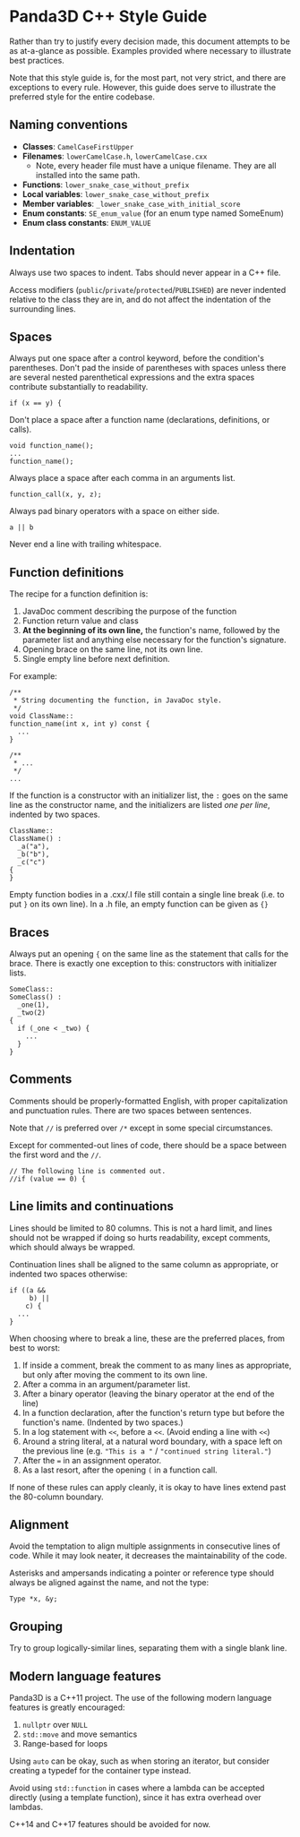 Panda3D C++ Style Guide
=======================

Rather than try to justify every decision made, this document attempts to be as
at-a-glance as possible.  Examples provided where necessary to illustrate best
practices.

Note that this style guide is, for the most part, not very strict, and there
are exceptions to every rule.  However, this guide does serve to illustrate the
preferred style for the entire codebase.

Naming conventions
------------------

- **Classes**: `CamelCaseFirstUpper`
- **Filenames**: `lowerCamelCase.h`, `lowerCamelCase.cxx`
  - Note, every header file must have a unique filename.  They are all
    installed into the same path.
- **Functions**: `lower_snake_case_without_prefix`
- **Local variables**: `lower_snake_case_without_prefix`
- **Member variables**: `_lower_snake_case_with_initial_score`
- **Enum constants**: `SE_enum_value` (for an enum type named SomeEnum)
- **Enum class constants**: `ENUM_VALUE`

Indentation
-----------

Always use two spaces to indent.  Tabs should never appear in a C++ file.

Access modifiers (`public`/`private`/`protected`/`PUBLISHED`) are never
indented relative to the class they are in, and do not affect the indentation
of the surrounding lines.

Spaces
------

Always put one space after a control keyword, before the condition's
parentheses.  Don't pad the inside of parentheses with spaces unless there are
several nested parenthetical expressions and the extra spaces contribute
substantially to readability.

    if (x == y) {

Don't place a space after a function name (declarations, definitions, or calls).

    void function_name();
    ...
    function_name();

Always place a space after each comma in an arguments list.

    function_call(x, y, z);

Always pad binary operators with a space on either side.

    a || b

Never end a line with trailing whitespace.

Function definitions
--------------------

The recipe for a function definition is:

1. JavaDoc comment describing the purpose of the function
2. Function return value and class
3. **At the beginning of its own line,** the function's name, followed by the
   parameter list and anything else necessary for the function's signature.
4. Opening brace on the same line, not its own line.
5. Single empty line before next definition.

For example:

    /**
     * String documenting the function, in JavaDoc style.
     */
    void ClassName::
    function_name(int x, int y) const {
      ...
    }

    /**
     * ...
     */
    ...

If the function is a constructor with an initializer list, the `:` goes on the
same line as the constructor name, and the initializers are listed *one per
line*, indented by two spaces.

    ClassName::
    ClassName() :
      _a("a"),
      _b("b"),
      _c("c")
    {
    }

Empty function bodies in a .cxx/.I file still contain a single line break (i.e.
to put `}` on its own line).  In a .h file, an empty function can be given as
`{}`

Braces
------

Always put an opening `{` on the same line as the statement that calls for the
brace.  There is exactly one exception to this: constructors with initializer
lists.

    SomeClass::
    SomeClass() :
      _one(1),
      _two(2)
    {
      if (_one < _two) {
        ...
      }
    }

Comments
--------

Comments should be properly-formatted English, with proper capitalization and
punctuation rules.  There are two spaces between sentences.

Note that `//` is preferred over `/*` except in some special circumstances.

Except for commented-out lines of code, there should be a space between the
first word and the `//`.

    // The following line is commented out.
    //if (value == 0) {

Line limits and continuations
-----------------------------

Lines should be limited to 80 columns.  This is not a hard limit, and lines
should not be wrapped if doing so hurts readability, except comments, which
should always be wrapped.

Continuation lines shall be aligned to the same column as appropriate, or
indented two spaces otherwise:

    if ((a &&
         b) ||
        c) {
      ...
    }

When choosing where to break a line, these are the preferred places, from best
to worst:

1. If inside a comment, break the comment to as many lines as appropriate, but
   only after moving the comment to its own line.
2. After a comma in an argument/parameter list.
3. After a binary operator (leaving the binary operator at the end of the line)
4. In a function declaration, after the function's return type but before the
   function's name. (Indented by two spaces.)
5. In a log statement with `<<`, before a `<<`. (Avoid ending a line with `<<`)
6. Around a string literal, at a natural word boundary, with a space left on
   the previous line (e.g. `"This is a "` / `"continued string literal."`)
7. After the `=` in an assignment operator.
8. As a last resort, after the opening `(` in a function call.

If none of these rules can apply cleanly, it is okay to have lines extend past
the 80-column boundary.

Alignment
---------

Avoid the temptation to align multiple assignments in consecutive lines of code.
While it may look neater, it decreases the maintainability of the code.

Asterisks and ampersands indicating a pointer or reference type should always
be aligned against the name, and not the type:

    Type *x, &y;

Grouping
--------

Try to group logically-similar lines, separating them with a single blank line.

Modern language features
------------------------

Panda3D is a C++11 project.  The use of the following modern language features
is greatly encouraged:

1. `nullptr` over `NULL`
2. `std::move` and move semantics
3. Range-based for loops

Using `auto` can be okay, such as when storing an iterator, but consider
creating a typedef for the container type instead.

Avoid using `std::function` in cases where a lambda can be accepted directly
(using a template function), since it has extra overhead over lambdas.

C++14 and C++17 features should be avoided for now.
